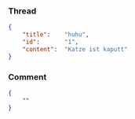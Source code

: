 ### Thread
```JSON
{
	"title":	"huhu",
	"id": 		"1",
	"content":	"Katze ist kaputt"
}
```
### Comment
```JSON
{
	""
}